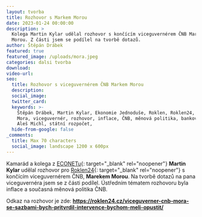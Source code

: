 ```yaml
---
layout: tvorba
title: Rozhovor s Markem Morou
date: 2023-01-24 00:00:00
description: >
  Kolega Martin Kylar udělal rozhovor s končícím viceguvernérem ČNB Markem
  Morou. Z části jsem se podílel na tvorbě dotazů.
author: Štěpán Drábek
featured: true
featured_image: /uploads/mora.jpeg
categories: dalsi tvorba
download:
video-url:
seo:
  title: Rozhovor s viceguvernérem ČNB Markem Morou
  description:
  social_image:
  twitter_card:
  keywords: >-
    Štěpán Drábek, Martin Kylar, Ekonomie Jednoduše, Roklen, Roklen24, Marek
    Mora, viceguvernér, rozhovor, inflace, ČNB, měnová politika, bankovní rada,
    Aleš Michl, státní rozpočet, 
  hide-from-google: false
_comments:
  title: Max 70 characters
  social_image: landscape 1200 x 600px
---
```

Kamarád a kolega z&nbsp;[ECONETu](https://eco-net.cz){: target="_blank" rel="noopener"}&nbsp;**Martin Kylar** udělal rozhovor pro [Roklen24](https://roklen24.cz/viceguverner-cnb-mora-se-sazbami-bych-pritvrdil-intervence-bychom-meli-opustit/){: target="_blank" rel="noopener"}&nbsp;s končícím viceguvernérem ČNB, **Marekem Morou**. Na tvorbě dotazů na pana viceguvernéra jsem se z části podílel. Ústředním tématem rozhovoru byla inflace a současná měnová politika ČNB.

Odkaz na rozhovor je zde:&nbsp;**https://roklen24.cz/viceguverner-cnb-mora-se-sazbami-bych-pritvrdil-intervence-bychom-meli-opustit/**